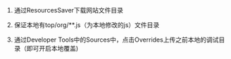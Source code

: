 1. 通过ResourcesSaver下载网站文件目录

2. 保证本地有top/org/**.js（为本地修改的js）文件目录

3. 通过Developer Tools中的Sources中，点击Overrides上传之前本地的调试目录（即可开启本地覆盖)